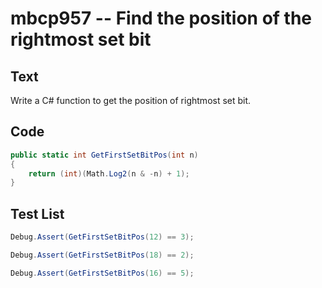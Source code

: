 # mbcp957 -- Find the position of the rightmost set bit

## Text

Write a C# function to get the position of rightmost set bit.

## Code

```csharp
public static int GetFirstSetBitPos(int n)
{
    return (int)(Math.Log2(n & -n) + 1);
}
```

## Test List

```csharp
Debug.Assert(GetFirstSetBitPos(12) == 3);
```

```csharp
Debug.Assert(GetFirstSetBitPos(18) == 2);
```

```csharp
Debug.Assert(GetFirstSetBitPos(16) == 5);
```
